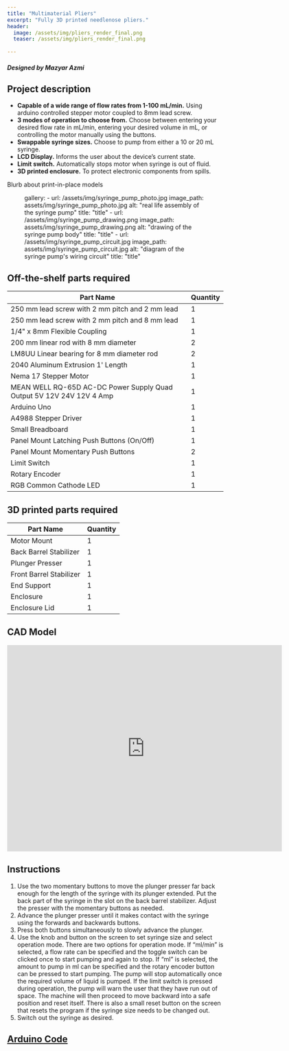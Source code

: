 ```yaml
---
title: "Multimaterial Pliers"
excerpt: "Fully 3D printed needlenose pliers."
header:
  image: /assets/img/pliers_render_final.png
  teaser: /assets/img/pliers_render_final.png
   
---
```

##### Designed by Mazyar Azmi

## Project description

* **Capable of a wide range of flow rates from 1-100 mL/min.** Using arduino controlled stepper motor coupled to 8mm lead screw.
* **3 modes of operation to choose from.** Choose between entering your desired flow rate in mL/min, entering your desired volume in mL, or controlling the motor manually using the buttons.
* **Swappable syringe sizes.** Choose to pump from either a 10 or 20 mL syringe.
* **LCD Display.** Informs the user about the device’s current state.
* **Limit switch.** Automatically stops motor when syringe is out of fluid.
* **3D printed enclosure.** To protect electronic components from spills.

Blurb about print-in-place models

<figure>
  gallery:
  - url: /assets/img/syringe_pump_photo.jpg
    image_path: assets/img/syringe_pump_photo.jpg
    alt: "real life assembly of the syringe pump"
    title: "title"
  - url: /assets/img/syringe_pump_drawing.png
    image_path: assets/img/syringe_pump_drawing.png
    alt: "drawing of the syringe pump body"
    title: "title"
  - url: /assets/img/syringe_pump_circuit.jpg
    image_path: assets/img/syringe_pump_circuit.jpg
    alt: "diagram of the syringe pump's wiring circuit"
    title: "title"
</figure>

## Off-the-shelf parts required

| Part Name | Quantity |
|-----------|----------|
| 250 mm lead screw with 2 mm pitch and 2 mm lead | 1 |
| 250 mm lead screw with 2 mm pitch and 8 mm lead | 1 |
| 1/4" x 8mm Flexible Coupling | 1 |
| 200 mm linear rod with 8 mm diameter | 2 |
| LM8UU Linear bearing for 8 mm diameter rod | 2 |
| 2040 Aluminum Extrusion 1' Length | 1 |
| Nema 17 Stepper Motor | 1 |
| MEAN WELL RQ-65D AC-DC Power Supply Quad Output 5V 12V 24V 12V 4 Amp | 1 |
| Arduino Uno | 1 |
| A4988 Stepper Driver | 1 |
| Small Breadboard | 1 |
| Panel Mount Latching Push Buttons (On/Off) | 1 |
| Panel Mount Momentary Push Buttons | 2 |
| Limit Switch | 1 |
| Rotary Encoder | 1 |
| RGB Common Cathode LED | 1 |

## 3D printed parts required

| Part Name | Quantity |
|-----------|----------|
| Motor Mount| 1 |
| Back Barrel Stabilizer | 1 |
| Plunger Presser | 1 |
| Front Barrel Stabilizer | 1 |
| End Support | 1 |
| Enclosure | 1 |
| Enclosure Lid | 1 |


## CAD Model

<iframe src="https://vanderbilt643.autodesk360.com/shares/public/SH286ddQT78850c0d8a476b64130524d1416?mode=embed" width="640" height="480" allowfullscreen="true" webkitallowfullscreen="true" mozallowfullscreen="true"  frameborder="0"></iframe>

## Instructions

1. Use the two momentary buttons to move the plunger presser far back enough for the length of the syringe with its plunger extended. Put the back part of the syringe in the slot on the back barrel stabilizer. Adjust the presser with the momentary buttons as needed.
2. Advance the plunger presser until it makes contact with the syringe using the forwards and backwards buttons.
3. Press both buttons simultaneously to slowly advance the plunger. 
4. Use the knob and button on the screen to set syringe size and select operation mode. There are two options for operation mode. If “ml/min” is selected, a flow rate can be specified and the toggle switch can be clicked once to start pumping and again to stop. If “ml” is selected, the amount to pump in ml can be specified and the rotary encoder button can be pressed to start pumping. The pump will stop automatically once the required volume of liquid is pumped. If the limit switch is pressed during operation, the pump will warn the user that they have run out of space. The machine will then proceed to move backward into a safe position and reset itself. There is also a small reset button on the screen that resets the program if the syringe size needs to be changed out.
5. Switch out the syringe as desired.

## [Arduino Code](/assets/img/syringe_pump_code.ino)

